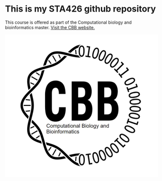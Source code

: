 # This is my STA426 github repository 

This course is offered as part of the Computational biology and bioinformatics master. [Visit the CBB website.](https://cbb.ethz.ch)

![Picture](https://github.com/sarloet/STA426/blob/main/cbb.png)
